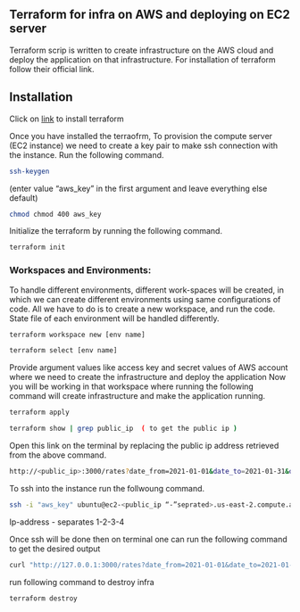 ## Terraform for infra on AWS and deploying on EC2 server
Terraform scrip is written to create infrastructure on the AWS cloud and deploy the application on that infrastructure. For installation of terraform follow their official link.

## Installation

Click on [link](https://developer.hashicorp.com/terraform/cli/install/apt) to install terraform

Once you have installed the terraofrm, To provision the compute server (EC2 instance) we need to create a key pair to make ssh connection with the instance. Run the following command.

```bash
ssh-keygen  
```
(enter value “aws_key” in the first argument and leave everything else default)

```bash
chmod chmod 400 aws_key
```
Initialize the terraform by running the following command. 

```bash
terraform init
```
### Workspaces and Environments:
To handle different environments, different work-spaces will be created, in which we can create different environments using same configurations of code. 
All we have to do is to create a new workspace, and run the code. State file of each environment will be handled differently. 

```bash
terraform workspace new [env name]

terraform select [env name]
```


Provide argument values like access key and secret values of AWS account where we need to create the infrastructure and deploy the application
Now you will be working in that workspace where running the following command will create infrastructure and make the application running.
```bash
terraform apply 

terraform show | grep public_ip  ( to get the public ip )
```
Open this link on the terminal by replacing the public ip address retrieved from the above command.


```bash
http://<public_ip>:3000/rates?date_from=2021-01-01&date_to=2021-01-31&orig_code=CNGGZ&dest_code=EETLL
```
To ssh into the instance run the follwoung command.

```bash
ssh -i "aws_key" ubuntu@ec2-<public_ip “-”seprated>.us-east-2.compute.amazonaws.com 
```

Ip-address - separates 1-2-3-4

Once ssh will be done then on terminal one can run the following command to get the desired output

 ```bash
curl "http://127.0.0.1:3000/rates?date_from=2021-01-01&date_to=2021-01-31&orig_code=CNGGZ&dest_code=EETLL"
```
run following command to destroy infra

```bash
terraform destroy
```

